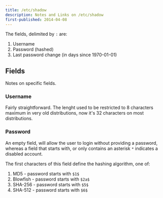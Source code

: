 ```yaml
---
title: /etc/shadow
description: Notes and Links on /etc/shadow
first-published: 2014-04-08
---
```


The fields, delimited by `:` are:

1.  Username
2.  Password (hashed)
3.  Last password change (in days since 1970-01-01)

Fields
------

Notes on specific fields.

### Username ###

Fairly straightforward. The lenght used to be restricted to 8 characters 
maximum in very old distributions, now it's 32 characters on most 
distributions.

### Password ###

An empty field, will allow the user to login without providing a 
password, whereas a field that starts with, or only contains an asterisk 
`*` indicates a disabled account.

The first characters of this field define the hashing algorithm, one of:

1.  MD5 - password starts with `$1$`
2.  Blowfish - password starts with `$2a$`
3.  SHA-256 - password starts with `$5$`
4.  SHA-512 - password starts with `$6$`
